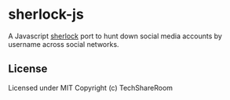 # sherlock-js
A Javascript [sherlock](https://github.com/sherlock-project/sherlock) port to hunt down social media accounts by username across social networks.

## License
Licensed under MIT Copyright (c) TechShareRoom